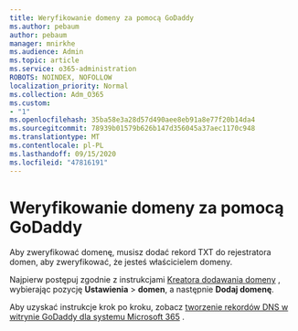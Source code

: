 ```yaml
---
title: Weryfikowanie domeny za pomocą GoDaddy
ms.author: pebaum
author: pebaum
manager: mnirkhe
ms.audience: Admin
ms.topic: article
ms.service: o365-administration
ROBOTS: NOINDEX, NOFOLLOW
localization_priority: Normal
ms.collection: Adm_O365
ms.custom:
- "1"
ms.openlocfilehash: 35ba58e3a28d57d490aee8eb91a8e77f20b14da4
ms.sourcegitcommit: 78939b01579b626b147d356045a37aec1170c948
ms.translationtype: MT
ms.contentlocale: pl-PL
ms.lasthandoff: 09/15/2020
ms.locfileid: "47816191"
---
```

# <a name="verify-your-domain-with-godaddy"></a>Weryfikowanie domeny za pomocą GoDaddy

Aby zweryfikować domenę, musisz dodać rekord TXT do rejestratora domen, aby zweryfikować, że jesteś właścicielem domeny. 

Najpierw postępuj zgodnie z instrukcjami [Kreatora dodawania domeny](https://admin.microsoft.com/Adminportal#/Domains) , wybierając pozycję **Ustawienia** \> **domen**, a następnie **Dodaj domenę**.
  
Aby uzyskać instrukcje krok po kroku, zobacz [tworzenie rekordów DNS w witrynie GoDaddy dla systemu Microsoft 365](https://docs.microsoft.com/microsoft-365/admin/dns/create-dns-records-at-godaddy) .